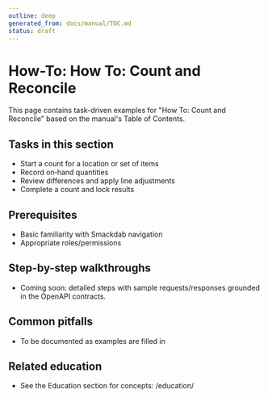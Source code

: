```yaml
---
outline: deep
generated_from: docs/manual/TOC.md
status: draft
---
```


# How-To: How To: Count and Reconcile

This page contains task-driven examples for "How To: Count and Reconcile" based on the manual's Table of Contents.

## Tasks in this section
- Start a count for a location or set of items
- Record on‑hand quantities
- Review differences and apply line adjustments
- Complete a count and lock results

## Prerequisites
- Basic familiarity with Smackdab navigation
- Appropriate roles/permissions

## Step-by-step walkthroughs
- Coming soon: detailed steps with sample requests/responses grounded in the OpenAPI contracts.

## Common pitfalls
- To be documented as examples are filled in

## Related education
- See the Education section for concepts: /education/

